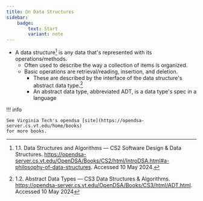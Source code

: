 ```yaml
---
title: On Data Structures
sidebar:
    badge:
        text: Start
        variant: note
---
```


- A data structure[^1] is any data that's represented with its operations/methods.
  - Often used to describe the way a collection of items is organized.
  - Basic operations are retrieval/reading, insertion, and deletion.
    - These are described by the interface of the data structure's abstract data
type.[^2]
    - An abstract data type, abbreviated ADT, is a data type's spec in a language

!!! info

    See Virginia Tech's opendsa [site](https://opendsa-server.cs.vt.edu/home/books)
    for more books.

[^1]: 1.1. Data Structures and Algorithms — CS2 Software Design & Data Structures. <https://opendsa-server.cs.vt.edu/OpenDSA/Books/CS2/html/IntroDSA.html#a-philosophy-of-data-structures>. Accessed 10 May 2024.
[^2]: 1.2. Abstract Data Types — CS3 Data Structures & Algorithms. <https://opendsa-server.cs.vt.edu/OpenDSA/Books/CS3/html/ADT.html>. Accessed 10 May 2024
